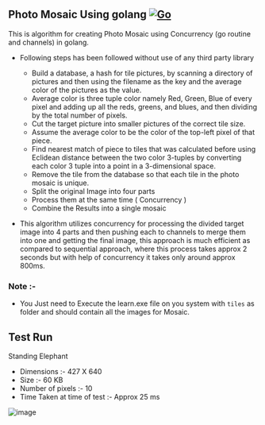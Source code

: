 ## Photo Mosaic Using golang  [![Go](https://github.com/CaptainTron/Photo-Mosaic-Algo/actions/workflows/go.yml/badge.svg)](https://github.com/CaptainTron/Photo-Mosaic-Algo/actions/workflows/go.yml) 
This is algorithm for creating Photo Mosaic using Concurrency (go routine and channels) in golang.  
 - Following steps has been followed without use of any third party library
   - Build a database, a hash for tile pictures, by scanning a directory of pictures and then using the filename as the key and the average color of the pictures as the value.
   - Average color is three tuple color namely Red, Green, Blue of every pixel and adding up all the reds, greens, and blues, and then dividing by the total number of pixels.
   - Cut the target picture into smaller pictures of the correct tile size.  
   - Assume the average color to be the color of the top-left pixel of that piece.  
   - Find nearest match of piece to tiles that was calculated before using Eclidean distance between the two color 3-tuples by converting each color 3 tuple into a point in a 3-dimensional space.  
   - Remove the tile from the database so that each tile in the photo mosaic is unique.
   - Split the original Image into four parts
   - Process them at the same time ( Concurrency )
   - Combine the Results into a single mosaic

 - This algorithm utilizes concurrency for processing the divided target image into 4 parts and then pushing each to channels to merge them into one and getting the final image, this approach is much efficient as 
   compared to sequential approach, where this process takes approx 2 seconds but with help of concurrency it takes only around approx 800ms.

### Note :-  
- You Just need to Execute the learn.exe file on you system with ```tiles``` as folder and should contain all the images for Mosaic.

## Test Run  
Standing Elephant
- Dimensions :- 427 X 640
- Size :- 60 KB
- Number of pixels :- 10
- Time Taken at time of test :- Approx 25 ms

![image](https://github.com/CaptainTron/Photo-Mosaic-Algo/assets/94986377/4f7b65f7-9d25-421e-8992-992d5631f158)
